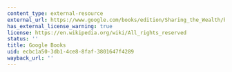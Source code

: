 ```yaml
---
content_type: external-resource
external_url: https://www.google.com/books/edition/Sharing_the_Wealth/b95Ea-SYGusC?hl=en&gbpv=1
has_external_license_warning: true
license: https://en.wikipedia.org/wiki/All_rights_reserved
status: ''
title: Google Books
uid: ecbc1a50-3db1-4ce8-8faf-3801647f4289
wayback_url: ''
---
```

